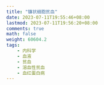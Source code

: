 ```yaml
---
title: "镰状细胞贫血"
date: 2023-07-11T19:55:46+08:00
lastmod: 2023-07-11T19:56:20+08:00
comments: true
math: false
weight: 60604.2
tags:
    - 内科学
    - 血液
    - 贫血
    - 溶血性贫血
    - 血红蛋白病
---
```


